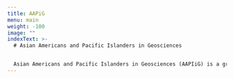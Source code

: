 ```yaml
---
title: AAPiG
menu: main
weight: -100
image: ""
indexText: >-
  # Asian Americans and Pacific Islanders in Geosciences


  Asian Americans and Pacific Islanders in Geosciences (AAPIiG) is a grassroots, member-driven organization committed to building a community that supports AAPIs within geosciences.
---
```

